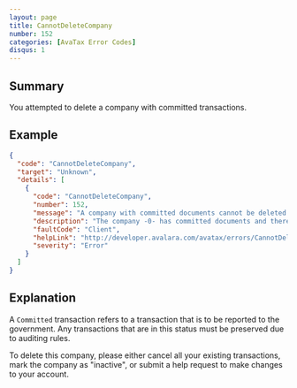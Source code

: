 ```yaml
---
layout: page
title: CannotDeleteCompany
number: 152
categories: [AvaTax Error Codes]
disqus: 1
---
```


## Summary

You attempted to delete a company with committed transactions.

## Example

```json
{
  "code": "CannotDeleteCompany",
  "target": "Unknown",
  "details": [
    {
      "code": "CannotDeleteCompany",
      "number": 152,
      "message": "A company with committed documents cannot be deleted.",
      "description": "The company -0- has committed documents and therefore cannot be deleted.  Void any committed documents and try again.",
      "faultCode": "Client",
      "helpLink": "http://developer.avalara.com/avatax/errors/CannotDeleteCompany",
      "severity": "Error"
    }
  ]
}
```

## Explanation

A `Committed` transaction refers to a transaction that is to be reported to the government.  Any transactions that are in this status must be preserved due to auditing rules.

To delete this company, please either cancel all your existing transactions, mark the company as "inactive", or submit a help request to make changes to your account.

